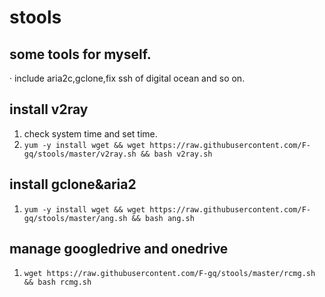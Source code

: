 # stools

## some tools for myself.
· include aria2c,gclone,fix ssh of digital ocean and so on.
## install v2ray

1. check system time and set time.
2. `yum -y install wget && wget https://raw.githubusercontent.com/F-gq/stools/master/v2ray.sh && bash v2ray.sh`

## install gclone&aria2

1. `yum -y install wget && wget https://raw.githubusercontent.com/F-gq/stools/master/ang.sh && bash ang.sh`

## manage googledrive and onedrive

1. `wget https://raw.githubusercontent.com/F-gq/stools/master/rcmg.sh && bash rcmg.sh`
